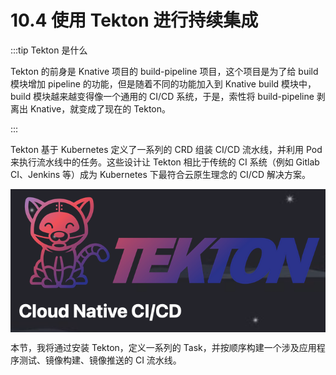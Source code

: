 # 10.4 使用 Tekton 进行持续集成

:::tip Tekton 是什么

Tekton 的前身是 Knative 项目的 build-pipeline 项目，这个项目是为了给 build 模块增加 pipeline 的功能，但是随着不同的功能加入到 Knative build 模块中，build 模块越来越变得像一个通用的 CI/CD 系统，于是，索性将 build-pipeline 剥离出 Knative，就变成了现在的 Tekton。

:::

Tekton 基于 Kubernetes 定义了一系列的 CRD 组装 CI/CD 流水线，并利用 Pod 来执行流水线中的任务。这些设计让 Tekton 相比于传统的 CI 系统（例如 Gitlab CI、Jenkins 等）成为 Kubernetes 下最符合云原生理念的 CI/CD 解决方案。

<div  align="center">
	<img src="../assets/Tekton.png" align=center />
</div>

本节，我将通过安装 Tekton，定义一系列的 Task，并按顺序构建一个涉及应用程序测试、镜像构建、镜像推送的 CI 流水线。 